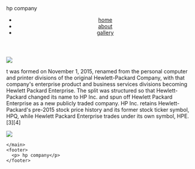 <!doctype html>
<html>
<head>hp company</head>
<meta charset="utf-8">

<body>
  <header>
       <nav>
           <ul>
               <li>
                 <a href="index.html">home</a>
               </li>
               <li>
                 <a href="company.html">about</a>
               </li>
               <li>
                 <a href="hp.html">gallery</a>
               </li>
           </ul>
       </nav>
      
  </header>
  <main>
      <article>
           <section>
             <img src='https://encrypted-tbn0.gstatic.com/images?q=tbn:ANd9GcT8io0Sl7WlMbWQAh2uwwbuNWkP4oCqprIcJQ&usqp=CAU'>
             <p>t was formed on November 1, 2015, renamed from the personal computer and printer divisions of the original Hewlett-Packard Company, with that company's enterprise product and business services divisions becoming Hewlett Packard Enterprise. The split was structured so that Hewlett-Packard changed its name to HP Inc. and spun off Hewlett Packard Enterprise as a new publicly traded company. HP Inc. retains Hewlett-Packard's pre-2015 stock price history and its former stock ticker symbol, HPQ, while Hewlett Packard Enterprise trades under its own symbol, HPE.[3][4]</p>
           </section>
      </article>
      <article>
        <section>
          <img src="https://upload.wikimedia.org/wikipedia/commons/thumb/a/ad/HP_logo_2012.svg/1200px-HP_logo_2012.svg.png">
        </section>
      </article>






    </main>
    <footer>
      <p> hp company</p>
    </footer>



















</body>

</html>

